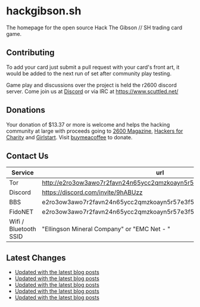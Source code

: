 # hackgibson.sh
The homepage for the open source Hack The Gibson // SH trading card game.


## Contributing

To add your card just submit a pull request with your card's front art, it would be added to the next run of set after community play testing.

Game play and discussions over the project is held the r2600 discord server. Come join us at [Discord](https://discord.com/invite/9hABUzz) or via IRC at https://www.scuttled.net/


## Donations

Your donation of $13.37 or more is welcome and helps the hacking community at large with proceeds going to [2600 Magazine](https://2600.com/), [Hackers for Charity](https://hackersforcharity.org) and [Girlstart](https://girlstart.org).  Visit [buymeacoffee](https://www.buymeacoffee.com/hackgibson.sh) to donate.


## Contact Us

Service | url
-|-
Tor | http://e2ro3ow3awo7r2favn24n65ycc2qmzkoayn5r57e3f56nvjwdcgg32ad.onion
Discord | https://discord.com/invite/9hABUzz
BBS | e2ro3ow3awo7r2favn24n65ycc2qmzkoayn5r57e3f56nvjwdcgg32ad.onion:23
FidoNET | e2ro3ow3awo7r2favn24n65ycc2qmzkoayn5r57e3f56nvjwdcgg32ad.onion:24554
Wifi / Bluetooth SSID | "Ellingson Mineral Company" or "EMC Net - <fidonet address>"

## Latest Changes
<!-- BLOG-POST-LIST:START -->
- [Updated with the latest blog posts](https://github.com/DFW2600/hackgibson.sh/commit/439c1e304efbb08b1a300fa6dc7f5c52fe0ccdec)
- [Updated with the latest blog posts](https://github.com/DFW2600/hackgibson.sh/commit/0a3ca3ce2a4ae5e50d5cebcebb7b9f17cbdfd6fd)
- [Updated with the latest blog posts](https://github.com/DFW2600/hackgibson.sh/commit/6102c37c2b2106fbd8e9ca2696f8806ee4d533d1)
- [Updated with the latest blog posts](https://github.com/DFW2600/hackgibson.sh/commit/3e2b274da4e42ce70e6b1c158e7f1c757b7e883b)
- [Updated with the latest blog posts](https://github.com/DFW2600/hackgibson.sh/commit/d8cd0890df9628816af9bd73dc28c51ffa48d66f)
<!-- BLOG-POST-LIST:END -->
